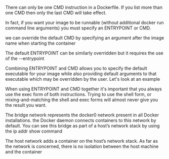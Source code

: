 There can only be one CMD instruction in a Dockerfile. If you list more than one CMD then only the last CMD will take effect.

In fact, if you want your image to be runnable (without additional docker run command line arguments) you must specify an ENTRYPOINT or CMD.

we can override the default CMD by specifying an argument after the image name when starting the container

The default ENTRYPOINT can be similarly overridden but it requires the use of the --entrypoint

Combining ENTRYPOINT and CMD allows you to specify the default executable for your image while also providing default arguments to that executable which may be overridden by the user. Let's look at an example

When using ENTRYPOINT and CMD together it's important that you always use the exec form of both instructions. Trying to use the shell form, or mixing-and-matching the shell and exec forms will almost never give you the result you want.

The bridge network represents the docker0 network present in all Docker installations. the Docker daemon connects containers to this network by default. You can see this bridge as part of a host’s network stack by using the ip addr show command

The host network adds a container on the host’s network stack. As far as the network is concerned, there is no isolation between the host machine and the container




